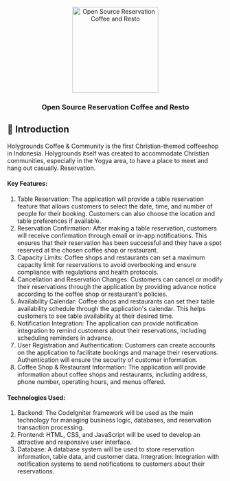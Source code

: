 <p align="center"><img src="asset/codeigniter-logo-svgrepo-com.svg" alt="Open Source Reservation Coffee and Resto" width="auto" height="200"></p>
<h3 align="center">Open Source Reservation Coffee and Resto</h3>

## 👋 Introduction

Holygrounds Coffee & Community is the first Christian-themed coffeeshop in Indonesia. Holygrounds itself was created to accommodate Christian communities, especially in the Yogya area, to have a place to meet and hang out casually. Reservation. 

#### Key Features:

1. Table Reservation: The application will provide a table reservation feature that allows customers to select the date, time, and number of people for their booking. Customers can also choose the location and table preferences if available.
2. Reservation Confirmation: After making a table reservation, customers will receive confirmation through email or in-app notifications. This ensures that their reservation has been successful and they have a spot reserved at the chosen coffee shop or restaurant.
3. Capacity Limits: Coffee shops and restaurants can set a maximum capacity limit for reservations to avoid overbooking and ensure compliance with regulations and health protocols.
4. Cancellation and Reservation Changes: Customers can cancel or modify their reservations through the application by providing advance notice according to the coffee shop or restaurant's policies.
5. Availability Calendar: Coffee shops and restaurants can set their table availability schedule through the application's calendar. This helps customers to see table availability at their desired time.
6. Notification Integration: The application can provide notification integration to remind customers about their reservations, including scheduling reminders in advance.
7. User Registration and Authentication: Customers can create accounts on the application to facilitate bookings and manage their reservations. Authentication will ensure the security of customer information.
8. Coffee Shop & Restaurant Information: The application will provide information about coffee shops and restaurants, including address, phone number, operating hours, and menus offered.

#### Technologies Used:

1. Backend: The CodeIgniter framework will be used as the main technology for managing business logic, databases, and reservation transaction processing.
2. Frontend: HTML, CSS, and JavaScript will be used to develop an attractive and responsive user interface.
3. Database: A database system will be used to store reservation information, table data, and customer data.
Integration: Integration with notification systems to send notifications to customers about their reservations.
